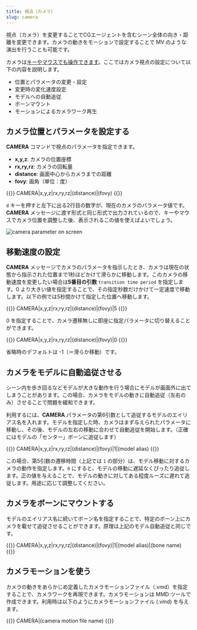 ```yaml
---
title: 視点（カメラ）
slug: camera
---
```


視点（カメラ）を変更することでCGエージェントを含むシーン全体の向き・距離を変更できます。カメラの動きをモーションで設定することで MV のような演出を行うことも可能です。

カメラは[キーやマウスでも操作できます](../keybind-basic/#%e8%a6%96%e7%82%b9%e7%a7%bb%e5%8b%95)。ここではカメラ視点の設定について以下の内容を説明します。

- 位置とパラメータの変更・設定
- 変更時の変化速度設定
- モデルへの自動追従
- ボーンマウント
- モーションによるカメラワーク再生

## カメラ位置とパラメータを設定する

**CAMERA** コマンドで視点のパラメータを指定できます。

- **x,y,z**: カメラの位置座標
- **rx,ry,rz**: カメラの回転量
- **distance**: 画面中心からカメラまでの距離
- **fovy**: 画角（単位：度）

{{<message>}}
CAMERA|x,y,z|rx,ry,rz|(distance)|(fovy)
{{</message>}}

`d` キーを押すと左下に出る2行目の数字が、現在のカメラのパラメータ値です。**CAMERA** メッセージに渡す形式と同じ形式で出力されているので、キーやマウスでカメラ位置を調整した後、表示されるこの値を使えばよいでしょう。

![camera parameter on screen](/images/camera_param.png)

## 移動速度の設定

**CAMERA** メッセージでカメラのパラメータを指示したとき、カメラは現在の状態から指示された位置まで1秒ほどかけて滑らかに移動します。このカメラの移動速度を変更したい場合は**5番目の引数** `transition time period` を指定します。0 より大きい値を指定することで、その指定秒数だけかけて一定速度で移動します。以下の例では5秒間かけて指定した位置へ移動します。

{{<message>}}
CAMERA|x,y,z|rx,ry,rz|(distance)|(fovy)|5
{{</message>}}

0 を指定することで、カメラ遷移無しに即座に指定パラメータに切り替えることができます。

{{<message>}}
CAMERA|x,y,z|rx,ry,rz|(distance)|(fovy)|0
{{</message>}}

省略時のデフォルトは -1（＝滑らか移動）です。

## カメラをモデルに自動追従させる

シーン内を歩き回るなどモデルが大きな動作を行う場合にモデルが画面外に出てしまうことがあります。この場合、カメラをモデルの動きに自動追従（左右のみ）させることで問題を緩和できます。

利用するには、**CAMERA** パラメータの第6引数として追従するモデルのエイリアス名を入れます。モデルを指定した時、カメラはまず与えられたパラメータに移動し、その後、モデルの左右の移動に合わせて自動追従を開始します。（正確にはモデルの「センター」ボーンに追従します）

{{<message>}}
CAMERA|x,y,z|rx,ry,rz|(distance)|(fovy)|1|(model alias)
{{</message>}}

この場合、第5引数の遷移時間（上記では `1` の部分）は、モデル移動に対するカメラの動作を指定します。`0` にすると、モデルの移動に遅延なくぴったり追従します。正の値を与えることで、モデルの動きに対してある程度ルーズに遅れて追従します。用途に応じて調整してください。

## カメラをボーンにマウントする

モデルのエイリアス名に続いてボーン名を指定することで、特定のボーン上にカメラを載せて追従させることができます。原理は上記のモデル自動追従と同じです。

{{<message>}}
CAMERA|x,y,z|rx,ry,rz|(distance)|(fovy)|1|(model alias)|(bone name)
{{</message>}}

## カメラモーションを使う

カメラの動きをあらかじめ定義したカメラモーションファイル（.vmd）を指定することで、カメラワークを再現できます。カメラモーションは MMD ツールで作成できます。利用時は以下のようにカメラモーションファイル (.vmd) を与えます。

{{<message>}}
CAMERA|(camera motion file name)
{{</message>}}
